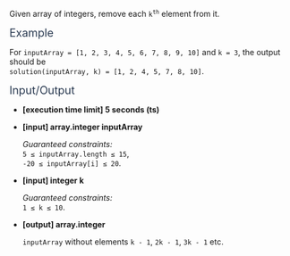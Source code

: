 <div class="markdown -arial"><p>Given array of integers, remove each <code>k<sup>th</sup></code> element from it.</p>
<p><span class="markdown--header" style="color:#2b3b52;font-size:1.4em">Example</span></p>
<p>For <code>inputArray = [1, 2, 3, 4, 5, 6, 7, 8, 9, 10]</code> and <code>k = 3</code>, the output should be<br>
<code>solution(inputArray, k) = [1, 2, 4, 5, 7, 8, 10]</code>.</p>
<p><span class="markdown--header" style="color:#2b3b52;font-size:1.4em">Input/Output</span></p>
<ul>
<li>
<p><strong>[execution time limit] 5 seconds (ts)</strong></p>
</li>
<li>
<p><strong>[input] array.integer inputArray</strong></p>
<p><em>Guaranteed constraints:</em><br>
<code>5 ≤ inputArray.length ≤ 15</code>,<br>
<code>-20 ≤ inputArray[i] ≤ 20</code>.</p>
</li>
<li>
<p><strong>[input] integer k</strong></p>
<p><em>Guaranteed constraints:</em><br>
<code>1 ≤ k ≤ 10</code>.</p>
</li>
<li>
<p><strong>[output] array.integer</strong></p>
<p><code>inputArray</code> without elements <code>k - 1</code>, <code>2k - 1</code>, <code>3k - 1</code> etc.</p>
</li>
</ul>


</div>